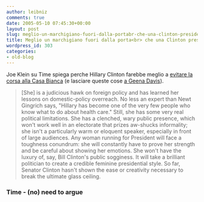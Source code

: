 ```yaml
---
author: leibniz
comments: true
date: 2005-05-10 07:45:30+00:00
layout: post
slug: meglio-un-marchigiano-fuori-dalla-portabr-che-una-clinton-presidente
title: Meglio un marchigiano fuori dalla porta<br> che una Clinton presidente
wordpress_id: 303
categories:
- old-blog
---
```


Joe Klein su Time spiega perche Hillary Clinton farebbe meglio a [evitare la corsa alla Casa Bianca](http://www.time.com/time/columnist/klein/article/0,9565,1059000,00.html) (e lasciare queste cose [a Geena Davis](http://mae.splinder.com/1115654569#4730676)).

> [She] is a judicious hawk on foreign policy and has learned her
lessons on domestic-policy overreach. No less an expert than Newt
Gingrich says, "Hillary has become one of the very few people who
know what to do about health care." Still, she has some very real
political limitations. She has a clenched, wary public presence,
which won't work well in an electorate that prizes aw-shucks
informality; she isn't a particularly warm or eloquent speaker,
especially in front of large audiences. Any woman running for
President will face a toughness conundrum: she will constantly have
to prove her strength and be careful about showing her emotions. She
won't have the luxury of, say, Bill Clinton's public sogginess. It
will take a brilliant politician to create a credible feminine
presidential style. So far, Senator Clinton hasn't shown the ease or
creativity necessary to break the ultimate glass ceiling.  



### Time - (no) need to argue
